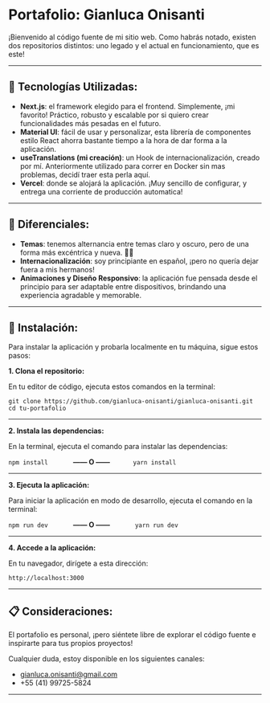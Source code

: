 # Portafolio: Gianluca Onisanti

¡Bienvenido al código fuente de mi sitio web. Como habrás notado, existen dos repositorios distintos: uno legado y el actual en funcionamiento, que es este!

---

## 🧪 Tecnologías Utilizadas:

- **Next.js**: el framework elegido para el frontend. Simplemente, ¡mi favorito! Práctico, robusto y escalable por si quiero crear funcionalidades más pesadas en el futuro.
- **Material UI**: fácil de usar y personalizar, esta librería de componentes estilo React ahorra bastante tiempo a la hora de dar forma a la aplicación.
- **useTranslations (mi creación)**: un Hook de internacionalización, creado por mí. Anteriormente utilizado para correr en Docker sin mas problemas, decidí traer esta perla aquí.
- **Vercel**: donde se alojará la aplicación. ¡Muy sencillo de configurar, y entrega una corriente de producción automatica!

---

## 🌟 Diferenciales:

- **Temas**: tenemos alternancia entre temas claro y oscuro, pero de una forma más excéntrica y nueva. 🌻🌸
- **Internacionalización**: soy principiante en español, ¡pero no quería dejar fuera a mis hermanos!
- **Animaciones y Diseño Responsivo**: la aplicación fue pensada desde el principio para ser adaptable entre dispositivos, brindando una experiencia agradable y memorable.

---

## 🔧 Instalación:

Para instalar la aplicación y probarla localmente en tu máquina, sigue estos pasos:

**1. Clona el repositorio:**

En tu editor de código, ejecuta estos comandos en la terminal:

```
git clone https://github.com/gianluca-onisanti/gianluca-onisanti.git
cd tu-portafolio
```

---

**2. Instala las dependencias:**

En la terminal, ejecuta el comando para instalar las dependencias:

`npm install`     **—— O ——**    `yarn install`

---

**3. Ejecuta la aplicación:**

Para iniciar la aplicación en modo de desarrollo, ejecuta el comando en la terminal:

`npm run dev`     **—— O ——**     `yarn run dev`

---

**4. Accede a la aplicación:**

En tu navegador, dirígete a esta dirección:

`http://localhost:3000`

---

## 📋 Consideraciones:

El portafolio es personal, ¡pero siéntete libre de explorar el código fuente e inspirarte para tus propios proyectos!

Cualquier duda, estoy disponible en los siguientes canales:

- gianluca.onisanti@gmail.com
- +55 (41) 99725-5824

---
